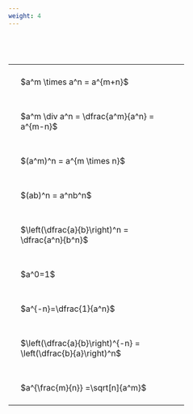 ```yaml
---
weight: 4
---
```


#  
<br>
<style type="text/css">
#T_6feee th.col_heading {
  text-align: left;
  font-size: 1em;
}
#T_6feee td {
  text-align: left;
  font-size: 1em;
  padding: 1.5em;
}
#T_6feee_row0_col0, #T_6feee_row1_col0, #T_6feee_row2_col0, #T_6feee_row3_col0, #T_6feee_row4_col0, #T_6feee_row5_col0, #T_6feee_row6_col0, #T_6feee_row7_col0, #T_6feee_row8_col0 {
  width: 300px;
  white-space: pre-wrap;
}
</style>
<table id="T_6feee">
  <thead>
  </thead>
  <tbody>
    <tr>
      <td id="T_6feee_row0_col0" class="data row0 col0" >$a^m \times a^n = a^{m+n}$</td>
    </tr>
    <tr>
      <td id="T_6feee_row1_col0" class="data row1 col0" >$a^m \div a^n = \dfrac{a^m}{a^n} = a^{m-n}$</td>
    </tr>
    <tr>
      <td id="T_6feee_row2_col0" class="data row2 col0" >$(a^m)^n = a^{m \times n}$</td>
    </tr>
    <tr>
      <td id="T_6feee_row3_col0" class="data row3 col0" >$(ab)^n = a^nb^n$</td>
    </tr>
    <tr>
      <td id="T_6feee_row4_col0" class="data row4 col0" >$\left(\dfrac{a}{b}\right)^n = \dfrac{a^n}{b^n}$</td>
    </tr>
    <tr>
      <td id="T_6feee_row5_col0" class="data row5 col0" >$a^0=1$</td>
    </tr>
    <tr>
      <td id="T_6feee_row6_col0" class="data row6 col0" >$a^{-n}=\dfrac{1}{a^n}$</td>
    </tr>
    <tr>
      <td id="T_6feee_row7_col0" class="data row7 col0" >$\left(\dfrac{a}{b}\right)^{-n} = \left(\dfrac{b}{a}\right)^n$</td>
    </tr>
    <tr>
      <td id="T_6feee_row8_col0" class="data row8 col0" >$a^{\frac{m}{n}} =\sqrt[n]{a^m}$</td>
    </tr>
  </tbody>
</table>
